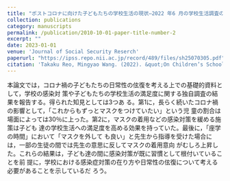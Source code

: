 ```yaml
---
title: "ポストコロナに向けた子どもたちの学校生活の現状―2022 年6 月の学校生活調査の結果と予備的解析"
collection: publications
category: manuscripts
permalink: /publication/2010-10-01-paper-title-number-2
excerpt: ""
date: 2023-01-01
venue: 'Journal of Social Security Reserch'
paperurl: "https://ipss.repo.nii.ac.jp/record/489/files/sh25070305.pdf"
citation: 'Takaku Reo, Mingyao Wang. (2022). &quot;On Children’s School Lives After the COVID Pandemic －The Results and Preliminary Analysis of the School Life Survey in June 2022－.&quot; <i>Journal of Social Security Reserch 1</i>. 7(3).'
---
```


本論文では，コロナ禍の子どもたちの日常性の伭復を考える上での基礎的資料として，学校の感染対
策や子どもたちの学校生活の満足度に関する独自調査の結果を報告する。得られた知見としては3つあ
る。第1に，長らく続いたコロナ禍の影響として，「これからもずっとマスクをつけていたい」という児
童の割合は場面によっては30％に上った。第2に，マスクの着用などの感染対策を緩める施策は子ども
達の学校生活への満足度を高める効果を持っていた。最後に，「座学の時間」において「マスクを外して
も良い」と先生から指導を受けた場合には，一部の生徒の間では先生の意思に反してマスクの着用意向
がむしろ上昇した。これらの結果は，子ども達の間に感染対策が既に習慣として根付いていることを前
提に，学校における感染症対策の在り方や日常性の伭復について考える必要があることを示しているだ
ろう。
